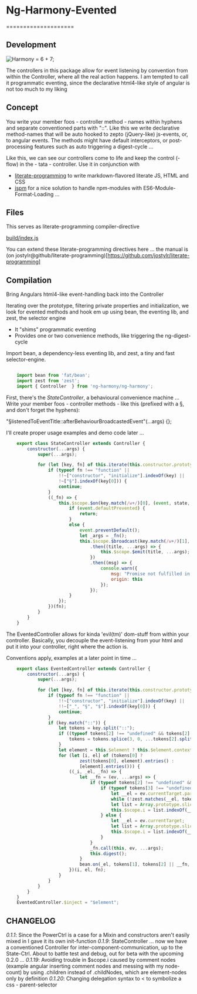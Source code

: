 # Ng-Harmony-Evented
====================

## Development

![Harmony = 6 + 7;](logo.png "Harmony - Fire in my eyes")

The controllers in this package allow for event listening by convention from within the Controller,
where all the real action happens.
I am tempted to call it programmatic eventing, since the declarative html4-like style of angular is not too much to my liking

## Concept

You write your member foos - controller method - names within hyphens and separate conventioned parts with "::".
Like this we write declarative method-names that will be auto hooked to zepto (jQuery-like) js-events, or, to angular events.
The methods might have default interceptors, or post-processing features such as auto triggering a digest-cycle ...

Like this, we can see our controllers come to life and keep the control (-flow) in the - tata - controller.
Use it in conjunction with

* [literate-programming](http://npmjs.org/packages/literate-programming "click for npm-package-homepage") to write markdown-flavored literate JS, HTML and CSS
* [jspm](https://www.npmjs.com/package/jspm "click for npm-package-homepage") for a nice solution to handle npm-modules with ES6-Module-Format-Loading ...

## Files

This serves as literate-programming compiler-directive

[build/index.js](#Compilation "save:")

You can extend these literate-programming directives here ... the manual is (on jostylr@github/literate-programming)[https://github.com/jostylr/literate-programming]

## Compilation

Bring Angulars html4-like event-handling back into the Controller

Iterating over the prototype, filtering private properties and initialization, we look for evented methods and hook em up using bean, the eventing lib, and zest, the selector engine

* It "shims" programmatic eventing
* Provides one or two convenience methods, like triggering the ng-digest-cycle

Import bean, a dependency-less eventing lib, and zest, a tiny and fast selector-engine.

```javascript

    import bean from 'fat/bean';
    import zest from 'zest';
    import { Controller  } from 'ng-harmony/ng-harmony';
```

First, there's the *StateController*, a behavioural convenience machine ...
Write your member foos - controller methods - like this (prefixed with a §, and don't forget the hyphens):

"§listenedToEventTitle::afterBehaviourBroadcastedEvent"(...args) {};

I'll create proper usage examples and demo code later ...

```javascript
    export class StateController extends Controller {
        constructor(...args) {
            super(...args);

            for (let [key, fn] of this.iterate(this.constructor.prototype)) {
                if (typeof fn !== "function" ||
                    !!~["constructor", "initialize"].indexOf(key) ||
                    !~["§"].indexOf(key[0])) {
                    continue;
                }
                ((_fn) => {
                    this.$scope.$on(key.match(/w+/)[0], (event, state, ...args) => {
                        if (event.defaultPrevented) {
                            return;
                        }
                        else {
                            event.preventDefault();
                            let _args = _fn();
                            this.$scope.$broadcast(key.match(/w+/)[1], ..._args)
                                .then((title, ...args) => {
                                    this.$scope.$emit(title, ...args);
                                })
                                .then((msg) => {
                                    console.warn({
                                        msg: "Promise not fulfilled in Broadcast-Session",
                                        origin: this
                                    });
                                });
                        }
                    });
                })(fn);
            }
        }
    }
```

The EventedController allows for kinda 'evil(tm)' dom-stuff from within your controller.
Basically, you decouple the event-listening from your html and put it into your controller, right where the action is.

Conventions apply, examples at a later point in time ...

```javascript
    export class EventedController extends Controller {
        constructor(...args) {
            super(...args);

            for (let [key, fn] of this.iterate(this.constructor.prototype)) {
                if (typeof fn !== "function" ||
                    !!~["constructor", "initialize"].indexOf(key) ||
                    !!~["_", "§", "$"].indexOf(key[0])) {
                    continue;
                }
                if (key.match("::")) {
                    let tokens = key.split("::");
                    if ((typeof tokens[2] !== "undefined" && tokens[2] !== null) && !!~tokens[2].indexOf("<")) {
                        tokens = tokens.splice(3, 0, ...tokens[2].split(">"));
                    }
                    let element = this.$element ? this.$element.context : document.body;
                    for (let [i, el] of (tokens[0] ?
                            zest(tokens[0], element).entries() :
                            [element].entries())) {
                        ((_i, _el, _fn) => {
                            let __fn = (ev, ...args) => {
                                if (typeof tokens[2] !== "undefined" && tokens[2] !== null) {
                                    if (typeof tokens[3] !== "undefined" && tokens[3] !== null) {
                                        let __el = ev.currentTarget.parentNode;
                                        while (!zest.matches(__el, tokens[3])) { __el = __el.parentNode; }
                                        let list = Array.prototype.slice.call(__el.parentNode.children);
                                        this.$scope.i = list.indexOf(__el);
                                    } else {
                                        let __el = ev.currentTarget;
                                        let list = Array.prototype.slice.call(__el.parentNode.children);
                                        this.$scope.i = list.indexOf(__el);
                                    }
                                }
                                _fn.call(this, ev, ...args);
                                this.digest();
                            }
                            bean.on(_el, tokens[1], tokens[2] || __fn, tokens[2] ? __fn : null);
                        })(i, el, fn);
                    }
                }
            }
        }
    }
    EventedController.$inject = "$element";
```

## CHANGELOG

*0.1.1*: Since the PowerCtrl is a case for a Mixin and constructors aren't easily mixed in I gave it its own init-function
*0.1.9*: StateController ... now we have a conventioned Controller for inter-component-communication, up to the State-Ctrl.
		 About to battle test and debug, out for beta with the upcoming 0.2.0 ...
*0.1.19*: Avoiding trouble in $scope.i caused by comment nodes (example angular inserting comment nodes and messing with my node-count) by using .children instead of .childNodes, which are element-nodes only by definition
*0.1.20*: Changing delegation syntax to < to symbolize a css - parent-selector